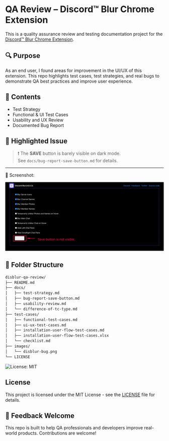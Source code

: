 # QA Review – Discord™ Blur Chrome Extension

This is a quality assurance review and testing documentation project for the [Discord™ Blur Chrome Extension](https://chromewebstore.google.com/detail/dis-blur-hide-discord-cha/pbhckjhbhejbgehnfafjobcbjamgjfgm?hl=en).

## 🔍 Purpose

As an end user, I found areas for improvement in the UI/UX of this extension. This repo highlights test cases, test strategies, and real bugs to demonstrate QA best practices and improve user experience.

## 📄 Contents

- Test Strategy
- Functional & UI Test Cases
- Usability and UX Review
- Documented Bug Report

## 📌 Highlighted Issue

> ❗ The **SAVE** button is barely visible on dark mode.  
See `docs/bug-report-save-button.md` for details.

---

📸 Screenshot:

![Save button not visible](https://github.com/JubairRahman/disblur-qa-review/blob/main/images/disblur-bug.png)

## 📁 Folder Structure

```bash
disblur-qa-review/
├── README.md
├── docs/
│   ├── test-strategy.md
│   ├── bug-report-save-button.md
│   ├── usability-review.md
│   └── difference-of-tc-type.md
├── test-cases/
│   ├── functional-test-cases.md
│   ├── ui-ux-test-cases.md
│   ├── installation-user-flow-test-cases.md
│   ├── installation-user-flow-test-cases.xlsx
│   └── checklist.md
├── images/
│   └── disblur-bug.png
└── LICENSE


```
![License: MIT](https://img.shields.io/badge/License-MIT-yellow.svg)

## License

This project is licensed under the MIT License - see the [LICENSE](./LICENSE) file for details.



## 🙌 Feedback Welcome

This repo is built to help QA professionals and developers improve real-world products. Contributions are welcome!

